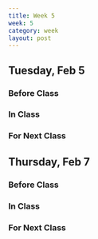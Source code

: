 ```yaml
---
title: Week 5 
week: 5
category: week
layout: post
---
```


## Tuesday, Feb 5

### Before Class

### In Class

### For Next Class


<!-- # # # # # # # # # # # # # # # # # # # # # # # # # # # -->

## Thursday, Feb 7

### Before Class

### In Class

### For Next Class


<!-- # # # # # # # # # # # # # # # # # # # # # # # # # # # -->

